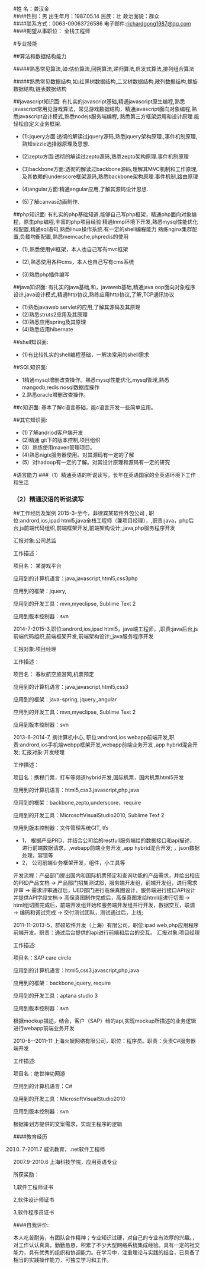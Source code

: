 #姓 名：龚汉金 [](img/faye.png)                 
####性别：男  出生年月：1987.05.14   民族：壮  政治面貌：群众          
####联系方式：0063-09063726586    电子邮件:richardgong1987@qq.com
####期望从事职位： 全栈工程师


#专业技能

##算法和数据结构能力

#####熟悉常见算法,如:估价算法,回朔算法,递归算法,启发式算法,排列组合算法

#####熟悉常见数据结构,如:红黑树数据结构,二叉树数据结构,散列数据结构,螺旋数据结构,链表数据结构

##javascript知识面:
有扎实的javascript基础,精通javascript原生编程,熟悉javascript常用见游戏算法，常见游戏数据结构，精通javascript面向对象编程,熟悉javascript设计模式,熟悉nodejs服务端编程,
熟悉第三方框架运用和设计原理.能轻松自定义业务框架.

* (1):jquery方面:透彻的解读过jquery源码,熟悉jquery架构原理.,事件机制原理,熟知sizzle选择器原理及思想.

* (2)zepto方面:透彻的解读过zepto源码,熟悉zepto架构原理.事件机制原理

* (3)backbone方面:透彻的解读过backbone源码,理解其MVC机制和工作原理,及其依赖的underscore框架源码,熟悉backbone架构原理.事件机制,路由原理

* (4)angular方面:精通angular应用,了解其源码设计思想.

* (5)了解canvas动画制作.


##php知识面:
有扎实的php基础知道,能够自己写php框架，精通php面向对象编程，原生php编程,丰富的php项目经验
精通lnmp环境下开发,熟悉mysql性能优化和配置,精通sql语句,熟悉linux操作系统.有一定的shell编程能力
熟练nginx集群配置,负载均衡配置,熟悉memcache,phpredis的使用
* (1),熟悉使用yii框架，本人也自己写有mvc框架

* (2),熟悉使用各种cms，本人也自己写有cms系统

* (3)熟悉php插件编写

##java知识面:
有扎实的java基础,和，javaweb基础,精通java oop面向对象程序设计,java设计模式,精通http协议,熟练应用http协议,了解,TCP通讯协议
* (1)熟悉javaweb  servlet的应用,了解其源码及其原理
* (2)熟悉struts2应用及其原理
* (3)熟悉应用spring及其原理
* (4)熟悉应用hibernate

##shell知识面:
* (1)有比较扎实的shell编程基础，一解决常用的shell需求

##SQL知识面:

* 1精通mysql增删改查操作。熟悉mysql性能优化,mysql管理,熟悉mangodb,redis nosql数据库操作
* 2.熟悉oracle增删改查操作。


##c知识面:
 基本了解c语言基础，能c语言开发一些简单应用。

##其它知识面:
* (1)了解andriod客户端开发
* (2)精通 git下的版本控制,项目组织
* (3）熟练使用maven管理项目。
* (4)熟悉nigix服务器使用。对其源码有一定的了解
* (5）对hadoop有一定的了解。对其设计原理和源码有一定的研究	

#语言能力
###（1）精通英语的听说读写，长年在英语国家的全英语环境下工作和生活
### （2）精通汉语的听说读写
     
##工作经历及案例
2015-3-至今，菲律宾某软件外包公司 , 职位:andrord,ios,ipad html5,java全栈工程师（兼项目经理），,职责:java，php后台,js前端代码组织,前端框架开发,前端架构设计;,java,php服务程序开发

汇报对象:公司总监

工作描述：

项目名： 某游戏平台

应用到的计算机语言：java,javascript,html5,css3php

应用到的框架：jquery,

应用到的开发工具：mvn,myeclipse, Sublime Text 2

应用到版本控制器：svn




2014-7-2015-3,职位:andrord,ios,ipad html5，java端工程师，,职责:java后台,js前端代码组织,前端框架开发,前端架构设计;,java服务程序开发

汇报对象:项目经理

工作描述：

项目名： 春秋航空旅游网,机票预定

应用到的计算机语言：java,javascript,html5,css3

应用到的框架：java-spring, jquery,,angular

应用到的开发工具：mvn,myeclipse, Sublime Text 2

应用到版本控制器：svn



2013-6-2014-7, 携计算机中心, 职位:andrord,ios webapp前端开发,职责:andrord,ios手机端webpp框架开发,webapp前端业务开发 ,app hybrid混合开发;
汇报对象:开发经理

工作描述：

项目名：携程门票，打车等频道hybrid开发,国际机票，国内机票html5开发

应用到的计算机语言：html5,css3,javascript,php,java

应用到的框架：backbone,zepto,underscore，require

应用到的开发工具：MicrosoftVisualStudio2010, Sublime Text 2

应用到版本控制器：文件管理系统GIT, tfs


* 1，	根据产品PRD，并结合公司给的restfull服务端给的数据接口和api描述，进行前端数据请求，,webapp前端业务开发 ,app hybrid混合开发;
，json数据处理，容错等
* 2，	公司前端业务框架开发，组件，小工具等

开发流程：产品部门提出国内和国际机票预定和查询功能的产品需求，并给出相应的PRD产品文档 → 产品部门招集测试部，服务端开发组，前端开发组，进行需求评审 → 需求评审通过后，UED部门进行高保真图设计，服务端进行接口API设计并提供API字段文档→
 高保真图制作完成后，高保真图发给html组进行切图 → html组切图完成后，前端开发组开始和服务端开发组并行开发，数据交互，联调 → 编码和调试完成 → 交付测试团队，测试通过后，上线;



2011-11-2013-5，群硕软件开发（上海）有限公司，职位:ipad web,php应用程序前端开发。职责：通过后台提供的api进行前端和后台的交互。
汇报对象:项目经理

工作描述:
 
项目名：SAP care circle

应用到的计算机语言：html5,css3,javascript,php,java

应用到的框架：backbone,jquery, require

应用到的开发工具：aptana studio 3

应用到版本控制器：svn

根据mockup描述，结合，客户（SAP）给的api,实现mockup所描述的业务逻辑进行webapp前端业务开发

2010-8--2011-11 上海火娱网络有限公司，职位：程序员。职责：负责C#服务器端开发

工作描述:
 
项目名：绝世神功网游

应用到的计算机语言：C#

应用到的开发工具：MicrosoftVisualStudio2010

应用到版本控制器：svn

根据策划方提供的文案需求，实现主程序的逻辑
		
####教育经历

2010. 7-2011.7   威讯教育，.net软件工程师

2007.9-2010.6  上海科技学院，应用英语专业

所获奖励：

1,软件工程师证书

2,软件设计师证书

3,软件程序员证书



####自我评价:

本人吃苦耐劳，有团队合作精神；专业知识过硬，对自己的专业有浓厚的兴趣。，对工作认认真真，勤勤恳恳，积累了不少大型网络系统集成经验。具有一定的社交能力，具有优秀的组织和协调能力。在学习中，注重理论与实践的结合，已具备了相当的实践操作能力，可独立学习和工作。



